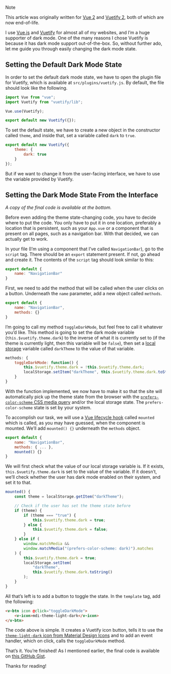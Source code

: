 > [!NOTE]
> This article was originally written for [Vue 2](https://v2.vuejs.org/lts/) and [Vuetify 2](https://v2.vuetifyjs.com/en/about/eol/), both of which are now end-of-life.

I use [Vue.js](https://vuejs.org) and [Vuetify](https://vuetifyjs.com) for almost
all of my websites, and I’m a huge supporter of dark mode. One of the many reasons
I chose Vuetify is because it has dark mode support out-of-the-box. So, without
further ado, let me guide you through easily changing the dark mode state.

## Setting the Default Dark Mode State

In order to set the default dark mode state, we have to open the plugin file for
Vuetify, which is available at `src/plugins/vuetify.js`. By default, the file should
look like the following.

```javascript
import Vue from "vue";
import Vuetify from "vuetify/lib";

Vue.use(Vuetify);

export default new Vuetify({});
```

To set the default state, we have to create a new object in the constructor called
`theme`, and inside that, set a variable called `dark` to `true`.

```javascript
export default new Vuetify({
    theme: {
        dark: true
    }
});
```

But if we want to change it from the user-facing interface, we have to use the variable
provided by Vuetify.

## Setting the Dark Mode State From the Interface

*A copy of the final code is available at the bottom.*

Before even adding the theme state-changing code, you have to decide where to put
the code. You only have to put it in one location, preferably a location that is
persistent, such as your `App.vue` or a component that is present on all pages,
such as a navigation bar. With that decided, we can actually get to work.

In your file (I’m using a component that I’ve called `NavigationBar`), go to the
`script` tag. There should be an `export` statement present. If not, go ahead and
create it. The contents of the `script` tag should look similar to this:

```javascript
export default {
    name: "NavigationBar"
}
```

First, we need to add the method that will be called when the user clicks on a button.
Underneath the `name` parameter, add a new object called `methods`.

```javascript
export default {
    name: "NavigationBar",
    methods: {}
}
```

I’m going to call my method `toggleDarkMode`, but feel free to call it whatever
you’d like. This method is going to set the dark mode variable
(`this.$vuetify.theme.dark`) to the inverse of what it is currently set to (if
the theme is currently light, then this variable will be `false`), then set a
[local storage](https://developer.mozilla.org/en-US/docs/Web/API/Window/localStorage)
variable called `darkTheme` to the value of that variable.

```javascript
methods: {
    toggleDarkMode: function() {
        this.$vuetify.theme.dark = !this.$vuetify.theme.dark;
        localStorage.setItem("darkTheme", this.$vuetify.theme.dark.toString());
    }
}
```

With the function implemented, we now have to make it so that the site will automatically
pick up the theme state from the browser with the
[`prefers-color-scheme` CSS media query](https://developer.mozilla.org/en-US/docs/Web/CSS/@media/prefers-color-scheme)
and/or the local storage state. The `prefers-color-scheme` state is set by your system.

To accomplish our task, we will use a [Vue lifecycle hook](https://michaelnthiessen.com/call-method-on-page-load/")
called `mounted` which is called, as you may have guessed, when the component is
mounted. We’ll add `mounted() {}` underneath the `methods` object.

```javascript
export default {
    name: "NavigationBar",
    methods: { ... },
    mounted() {}
}
```

We will first check what the value of our local storage variable is. If it exists,
`this.$vuetify.theme.dark` is set to the value of the variable. If it doesn’t,
we’ll check whether the user has dark mode enabled on their system, and set it to
that.

```javascript
mounted() {
    const theme = localStorage.getItem("darkTheme");

    // Check if the user has set the theme state before
    if (theme) {
        if (theme === "true") {
            this.$vuetify.theme.dark = true;
        } else {
            this.$vuetify.theme.dark = false;
        }
    } else if (
        window.matchMedia &&
        window.matchMedia("(prefers-color-scheme: dark)").matches
    ) {
        this.$vuetify.theme.dark = true;
        localStorage.setItem(
            "darkTheme",
            this.$vuetify.theme.dark.toString()
        );
    }
}
```

All that’s left is to add a button to toggle the state. In the `template` tag, add
the following:

```html
<v-btn icon @click="toggleDarkMode">
    <v-icon>mdi-theme-light-dark</v-icon>
</v-btn>
```

The code above is simple. It creates a Vuetify icon button, tells it to use the
[`theme-light-dark` icon from Material Design Icons](https://materialdesignicons.com/icon/theme-light-dark)
and to add an event handler, which on click, calls the `toggleDarkMode` method.

That’s it. You’re finished! As I mentioned earlier, the final code is available
on [this GitHub Gist](https://gist.github.com/hkamran80/9bba61e1d2f0c2cfae8209e7d8dca4f1).

Thanks for reading!
